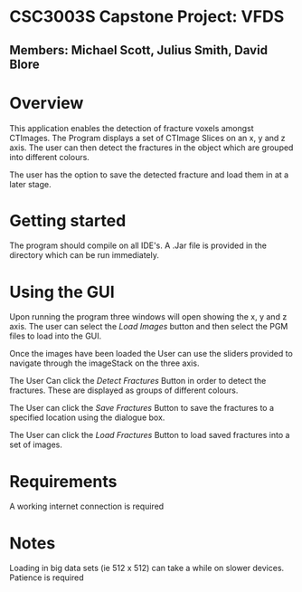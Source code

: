 # CSC3003S Capstone Project: VFDS

## Members: Michael Scott, Julius Smith, David Blore

# Overview

This application enables the detection of fracture voxels 
amongst CTImages. The Program displays a set of CTImage Slices
on an x, y and z axis. The user can then detect the fractures 
in the object which are grouped into different colours.

The user has the option to save the detected fracture and load
them in at a later stage. 

# Getting started 

The program should compile on all IDE's. A .Jar file is 
provided in the directory which 
can be run immediately.

# Using the GUI 

Upon running the program three windows will open showing the 
x, y and z axis. The user can select the *Load Images* button 
and then select the PGM files to load into the GUI.

Once the images have been loaded the User can use the sliders 
provided to navigate through the imageStack on the three axis.

The User Can click the *Detect Fractures* Button in order to detect
the fractures. These are displayed as groups of different colours.

The User can click the *Save Fractures* Button to save the fractures
to a specified location using the dialogue box. 

The User can click the *Load Fractures* Button to load saved fractures into a set 
of images. 

# Requirements

A working internet connection is required

# Notes

Loading in big data sets (ie 512 x 512) can take a while on slower devices. Patience is required
